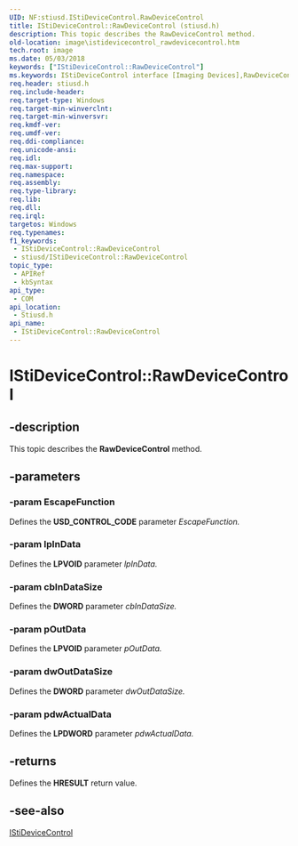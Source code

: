 ```yaml
---
UID: NF:stiusd.IStiDeviceControl.RawDeviceControl
title: IStiDeviceControl::RawDeviceControl (stiusd.h)
description: This topic describes the RawDeviceControl method.
old-location: image\istidevicecontrol_rawdevicecontrol.htm
tech.root: image
ms.date: 05/03/2018
keywords: ["IStiDeviceControl::RawDeviceControl"]
ms.keywords: IStiDeviceControl interface [Imaging Devices],RawDeviceControl method, IStiDeviceControl.RawDeviceControl, IStiDeviceControl::RawDeviceControl, RawDeviceControl, RawDeviceControl method [Imaging Devices], RawDeviceControl method [Imaging Devices],IStiDeviceControl interface, image.istidevicecontrol_rawdevicecontrol, stiusd/IStiDeviceControl::RawDeviceControl
req.header: stiusd.h
req.include-header: 
req.target-type: Windows
req.target-min-winverclnt: 
req.target-min-winversvr: 
req.kmdf-ver: 
req.umdf-ver: 
req.ddi-compliance: 
req.unicode-ansi: 
req.idl: 
req.max-support: 
req.namespace: 
req.assembly: 
req.type-library: 
req.lib: 
req.dll: 
req.irql: 
targetos: Windows
req.typenames: 
f1_keywords:
 - IStiDeviceControl::RawDeviceControl
 - stiusd/IStiDeviceControl::RawDeviceControl
topic_type:
 - APIRef
 - kbSyntax
api_type:
 - COM
api_location:
 - Stiusd.h
api_name:
 - IStiDeviceControl::RawDeviceControl
---
```


# IStiDeviceControl::RawDeviceControl


## -description

This topic describes the <b>RawDeviceControl</b> method.

## -parameters

### -param EscapeFunction

Defines the <b>USD_CONTROL_CODE</b> parameter <i>EscapeFunction.</i>

### -param lpInData

Defines the <b>LPVOID</b> parameter <i>lpInData.</i>

### -param cbInDataSize

Defines the <b>DWORD</b> parameter <i>cbInDataSize.</i>

### -param pOutData

Defines the <b>LPVOID</b> parameter <i>pOutData.</i>

### -param dwOutDataSize

Defines the <b>DWORD</b> parameter <i>dwOutDataSize.</i>

### -param pdwActualData

Defines the <b>LPDWORD</b> parameter <i>pdwActualData.</i>

## -returns

Defines the <b>HRESULT</b> return value.

## -see-also

<a href="/windows-hardware/drivers/image/istidevicecontrol-com-interface">IStiDeviceControl</a>

